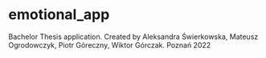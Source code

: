 # emotional_app
Bachelor Thesis application. Created by Aleksandra Świerkowska, Mateusz Ogrodowczyk, Piotr Góreczny, Wiktor Górczak. Poznań 2022
